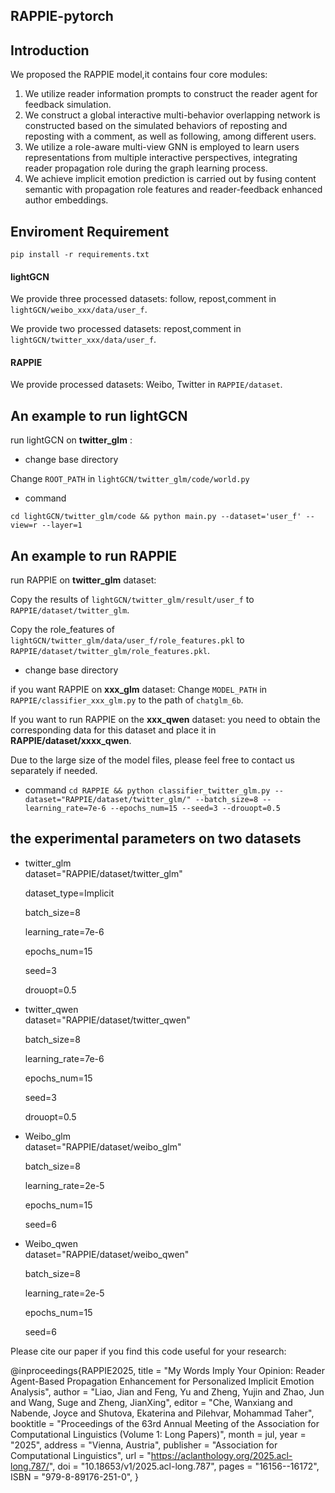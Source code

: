 ## RAPPIE-pytorch

## Introduction

We proposed the RAPPIE model,it contains four core modules: 

1) We utilize reader information prompts to construct the reader agent for feedback simulation. 
2) We construct a global interactive multi-behavior overlapping network is constructed based on the simulated behaviors of reposting and reposting with a comment, as well as following, among different users.
3) We utilize a role-aware multi-view GNN is employed to learn users representations from multiple interactive perspectives, integrating reader propagation role during the graph learning process.
4) We achieve implicit emotion prediction is carried out by fusing content semantic with propagation role features and reader-feedback enhanced author embeddings.


## Enviroment Requirement

`pip install -r requirements.txt`

#### lightGCN

We provide three processed datasets: follow, repost,comment in `lightGCN/weibo_xxx/data/user_f`.

We provide two processed datasets: repost,comment in `lightGCN/twitter_xxx/data/user_f`.

#### RAPPIE

We provide processed datasets: Weibo, Twitter in `RAPPIE/dataset`.

## An example to run lightGCN

run lightGCN on **twitter_glm** :

* change base directory

Change `ROOT_PATH` in `lightGCN/twitter_glm/code/world.py`

* command

` cd lightGCN/twitter_glm/code && python main.py --dataset='user_f' --view=r --layer=1 ` 

## An example to run RAPPIE

run RAPPIE on **twitter_glm** dataset:

Copy the results of `lightGCN/twitter_glm/result/user_f` to `RAPPIE/dataset/twitter_glm`.

Copy the role_features of `lightGCN/twitter_glm/data/user_f/role_features.pkl` to `RAPPIE/dataset/twitter_glm/role_features.pkl`.

* change base directory

if you want RAPPIE on **xxx_glm** dataset: Change `MODEL_PATH` in `RAPPIE/classifier_xxx_glm.py` to the path of `chatglm_6b`.

If you want to run RAPPIE on the **xxx_qwen** dataset: you need to obtain the corresponding data for this dataset and place it in **RAPPIE/dataset/xxxx_qwen**.

Due to the large size of the model files, please feel free to contact us separately if needed.

* command
` cd RAPPIE && python classifier_twitter_glm.py --dataset="RAPPIE/dataset/twitter_glm/" --batch_size=8 --learning_rate=7e-6 --epochs_num=15 --seed=3 --drouopt=0.5 `

## the experimental parameters on two datasets
* twitter_glm  
  dataset="RAPPIE/dataset/twitter_glm"

  dataset_type=Implicit 

  batch_size=8 

  learning_rate=7e-6 

  epochs_num=15 

  seed=3

  drouopt=0.5

* twitter_qwen  
  dataset="RAPPIE/dataset/twitter_qwen"

  batch_size=8 

  learning_rate=7e-6 

  epochs_num=15 

  seed=3

  drouopt=0.5 

* Weibo_glm  
  dataset="RAPPIE/dataset/weibo_glm"

  batch_size=8 

  learning_rate=2e-5 

  epochs_num=15 

  seed=6

* Weibo_qwen  
  dataset="RAPPIE/dataset/weibo_qwen"

  batch_size=8 

  learning_rate=2e-5 

  epochs_num=15 

  seed=6

Please cite our paper if you find this code useful for your research:

@inproceedings{RAPPIE2025,
    title = "My Words Imply Your Opinion: Reader Agent-Based Propagation Enhancement for Personalized Implicit Emotion Analysis",
    author = "Liao, Jian  and
      Feng, Yu  and
      Zheng, Yujin  and
      Zhao, Jun  and
      Wang, Suge  and
      Zheng, JianXing",
    editor = "Che, Wanxiang  and
      Nabende, Joyce  and
      Shutova, Ekaterina  and
      Pilehvar, Mohammad Taher",
    booktitle = "Proceedings of the 63rd Annual Meeting of the Association for Computational Linguistics (Volume 1: Long Papers)",
    month = jul,
    year = "2025",
    address = "Vienna, Austria",
    publisher = "Association for Computational Linguistics",
    url = "https://aclanthology.org/2025.acl-long.787/",
    doi = "10.18653/v1/2025.acl-long.787",
    pages = "16156--16172",
    ISBN = "979-8-89176-251-0",
 }
